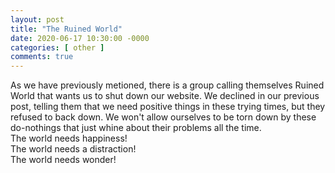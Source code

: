```yaml
---
layout: post
title: "The Ruined World"
date: 2020-06-17 10:30:00 -0000
categories: [ other ]
comments: true
---
```

As we have previously metioned, there is a group calling themselves Ruined World that wants us to shut down
our website. We declined in our previous post, telling them that we need positive things in these trying
times, but they refused to back down. We won't allow ourselves to be torn down by these do-nothings that
just whine about their problems all the time.  
The world needs happiness!  
The world needs a distraction!  
The world needs wonder!  
